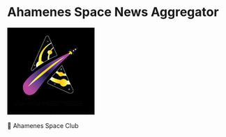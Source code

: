 # Ahamenes Space News Aggregator

<!-- ![Ahamenes Logo](./logo.jpg) -->
<img src="./logo.jpg" alt="Ahamenes Logo" width="200" height="200">


🎯 Ahamenes Space Club 